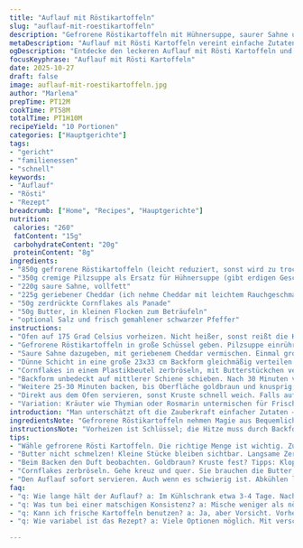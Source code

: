 ```yaml
---
title: "Auflauf mit Röstikartoffeln"
slug: "auflauf-mit-roestikartoffeln"
description: "Gefrorene Röstikartoffeln mit Hühnersuppe, saurer Sahne und Cheddar vermengt, in Backform verteilt, mit Cornflakes und Butter obendrauf. Backen, bis der Duft durchzieht und die Kruste knusprig wird. Abkühlphasen bewusst genutzt. Intensives Aroma, cremige Struktur, knusprige Kruste sorgt für den besonderen Biss. Geht schnell vorzubereiten, verzeiht kleine Mengenabweichungen. Ideal als Beilage oder Hauptgericht. Gepaart mit frischen Kräutern zum frischen Kontrast. Gute Reste, leicht aufzuwärmen."
metaDescription: "Auflauf mit Rösti Kartoffeln vereint einfache Zutaten für intensives Aroma und perfekte Cremigkeit"
ogDescription: "Entdecke den leckeren Auflauf mit Rösti Kartoffeln und viel Geschmack; ideal für jede Gelegenheit und bringt Erinnerungen an Familienessen hervor"
focusKeyphrase: "Auflauf mit Rösti Kartoffeln"
date: 2025-10-27
draft: false
image: auflauf-mit-roestikartoffeln.jpg
author: "Marlena"
prepTime: PT12M
cookTime: PT58M
totalTime: PT1H10M
recipeYield: "10 Portionen"
categories: ["Hauptgerichte"]
tags:
- "gericht"
- "familienessen"
- "schnell"
keywords:
- "Auflauf"
- "Rösti"
- "Rezept"
breadcrumb: ["Home", "Recipes", "Hauptgerichte"]
nutrition: 
 calories: "260"
 fatContent: "15g"
 carbohydrateContent: "20g"
 proteinContent: "8g"
ingredients:
- "850g gefrorene Röstikartoffeln (leicht reduziert, sonst wird zu trocken)"
- "350g cremige Pilzsuppe als Ersatz für Hühnersuppe (gibt erdigen Geschmack, angenehme Säure)"
- "220g saure Sahne, vollfett"
- "225g geriebener Cheddar (ich nehme Cheddar mit leichtem Rauchgeschmack)"
- "50g zerdrückte Cornflakes als Panade"
- "50g Butter, in kleinen Flocken zum Beträufeln"
- "optional Salz und frisch gemahlener schwarzer Pfeffer"
instructions:
- "Ofen auf 175 Grad Celsius vorheizen. Nicht heißer, sonst reißt die Kruste auf, goldgelbe Farbe entsteht gleichmäßiger."
- "Gefrorene Röstikartoffeln in große Schüssel geben. Pilzsuppe einrühren - nie mit Wasser verdünnen; Konsistenz voll cremig, fast leicht dicklich, wichtig für bindende Wirkung."
- "Saure Sahne dazugeben, mit geriebenem Cheddar vermischen. Einmal grob verrühren – zu viel rühren macht die Masse klebrig, verliert Bindung."
- "Dünne Schicht in eine große 23x33 cm Backform gleichmäßig verteilen. Nicht stampfen, locker halten, Luft, sonst wird matschig."
- "Cornflakes in einem Plastikbeutel zerbröseln, mit Butterstückchen vermengen, obenauf geben. Butter nicht schmelzen, kleine Flocken sorgen für unregelmäßige Kruste."
- "Backform unbedeckt auf mittlerer Schiene schieben. Nach 30 Minuten vorsichtig mit Löffel prüfen – Außenränder halb fest, Mitte noch weich, Geruch: erdig, leicht buttrig. Nicht zu früh rausnehmen!"
- "Weitere 25-30 Minuten backen, bis Oberfläche goldbraun und knusprig, Bläschen an Seiten sichtbar, Duft intensiv und cremig-saftig. Leicht klopfend auf Oberfläche fühlen – soll stabil, aber federnd sein."
- "Direkt aus dem Ofen servieren, sonst Kruste schnell weich. Falls aufwärmen, kurz unter Backofengrill legen für Textur."
- "Variation: Kräuter wie Thymian oder Rosmarin untermischen für Frische; Paprikapulver für mehr Farbe; Cornflakes kannst du durch Panko ersetzen für extra Crunch."
introduction: "Man unterschätzt oft die Zauberkraft einfacher Zutaten – gefrorene Röstikartoffeln, Suppen, Käse. Mit den Jahren habe ich gelernt, dass es auf genaue Konsistenz, Temperatur und Textur ankommt – nicht nur auf Zutaten. Eine cremige Masse, die gebacken eine krosse Decke bekommt, bringt Erinnerungen an Familienessen hoch meiner Kindheit. Pilzsuppe statt Hühnersuppe ist mein Tipp für mehr Tiefe, obwohl klassisch mehrheitlich Hühner verwendet wird. Kleine Anpassungen – weniger Kartoffeln, mehr Käse – bringen Balance zwischen Cremigkeit und Fülle. Der Geruch beim Backen, die kleinen Sounds wenn Blasen im Auflauf entstehen, signalisieren das optimale Timing. Richtig zubereitet ist das Ergebnis mehr als die Summe der Teile: ein melancholischer, gerösteter Duft, cremige Füllung, knackige Oberfläche. Ein echter Klassiker, wenn auch leicht improvisiert."
ingredientsNote: "Gefrorene Röstikartoffeln nehmen Magie aus Bequemlichkeit mit; frisch rausholen nur wenn die Zeit reicht, sonst brechen sie auseinander. Statt Hühnersuppe nutze ich gern cremige Pilzsuppe – gibt erdige Nuancen. Vorsicht bei saurer Sahne: zu fettarm, und der Auflauf wird zu flach, zu dick – Konsistenz einstellen mit Fingerspitzengefühl. Käse ruhig etwas kräftiger, ein geräucherter Cheddar bringt viele Schichten, Parmesan als Ersatz funktioniert auch gut, wenn du weniger Fett willst. Cornflakes ersetzen gern mit hellen Semmelbröseln oder Panko, Butter nicht schmelzen, sie soll langsam zerlaufen – so wird die Kruste nicht trocken oder zäh. Nach salzen erst kurz vor Arbeitsbeginn, sonst verändert sich die Textur. Etwas frisch gemahlener Pfeffer hebt die leicht süße Note der Cornflakes."
instructionsNote: "Vorheizen ist Schlüssel; die Hitze muss durch Backform wandern, sonst wirst du in der Mitte matschige Kartoffeln ohne Kruste haben. Die Suppe sicher nicht mit Wasser strecken, sonst verliert alles Bindekraft. Sanft mischen sorgt für luftige Struktur, kein Stampfen und Brechen. Cornflakes mit Butter mischen, damit sie beim Backen knusprig und goldgelb werden. Nach halber Zeit ein kurzer Stupstest an der Oberfläche – backt zu hell, dann zu kurz. Braune, knackige Spitzen geben den visuellen Anhaltspunkt. Unbedeckt backen, sonst wird's dumpf und weich. Sofort servieren, sonst saugt die Masse Feuchtigkeit und die Kruste verschwindet. Wenn doch Reste bleiben, kurz im Backofen auf 180 Grad, 8-10 Minuten reaktivieren, neue Kruste bekommst du so zurück. Beim ersten Versuch nicht frustrieren, Geduld beim Beobachten zahlt sich aus."
tips:
- "Wähle gefrorene Rösti Kartoffeln. Die richtige Menge ist wichtig. Zu viele trocknen aus. Ein Auge auf die Konsistenz werfen, sonst matschig. Ich mische Pilzsuppe statt Hühnersuppe – gibt Tiefe und eine erdige Note."
- "Butter nicht schmelzen! Kleine Stücke bleiben sichtbar. Langsame Zerlaufphase ist entscheidend für die perfekte Kruste. Zu viel Rühren vermeiden. Einmal grob mischen – das sorgt für die richtige Textur."
- "Beim Backen den Duft beobachten. Goldbraun? Kruste fest? Tipps: Klopfprobe an der Oberfläche – es muss stabil sein. Zu früh rausnehmen führt zu Matsch. Hinten im Ofen am besten auf mittlerer Schiene."
- "Cornflakes zerbröseln. Gehe kreuz und quer. Sie brauchen die Butter, um die perfekte Goldfarbe zu erzielen. Variationen sind immer möglich – Paprika für mehr Farbe oder knuspriger Panko."
- "Den Auflauf sofort servieren. Auch wenn es schwierig ist. Abkühlen lassen führt zur weichen Kruste. Solltest du Reste haben, im Ofen kurz bei 180 Grad reaktivieren. Ca. 8-10 Minuten für die Kruste."
faq:
- "q: Wie lange hält der Auflauf? a: Im Kühlschrank etwa 3-4 Tage. Nach dem Aufwärmen – krustiger Oberbereich wichtig. Reste im Schraubverschluss bis zum nächsten Mal. Die Textur verändert sich sonst."
- "q: Was tun bei einer matschigen Konsistenz? a: Mische weniger als nötig. Richtiges Verhältnis – Kartoffeln und Flüssigkeit sind wichtig. Nachjustieren ist immer möglich. Nudeln als Grundlage gehen auch."
- "q: Kann ich frische Kartoffeln benutzen? a: Ja, aber Vorsicht. Vorher garen, sonst wird das Gericht nicht gleichmäßig. Die Garzeit kann variieren. Feldfrische Kartoffeln schmecken anders, dazu auch ein bisschen mehr Aufwand."
- "q: Wie variabel ist das Rezept? a: Viele Optionen möglich. Mit verschiedenen Suppen experimentieren oder auch Käse ersetzen. Parmesan gibt einen anderen Geschmack. Gerne auch frische Kräuter hinzufügen."

---
```

